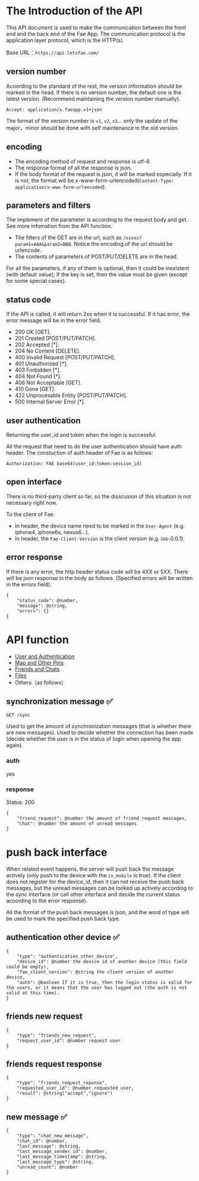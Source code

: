 # The Introduction of the API

This API document is used to make the communication between the front end and the back end of the Fae App. The communication protocol is the application layer protocol, which is the HTTP(s).  

Base URL：`https://api.letsfae.com/`

## version number

Acoording to the standard of the rest, the version information should be marked in the head. If there is no version number, the default one is the latest version. (Recommend maintaining the version number manually).

`Accept: application/x.faeapp.v1+json`

The format of the version number is `v1`, `v2`, `v3`... only the update of the major，minor should be done with self maintenance in the old version. 

## encoding

- The encoding method of request and response is utf-8.
- The response format of all the response is json. 
- If the body format of the request is json, it will be marked especially. If it is not, the format will be x-www-form-urlencoded(`Content-Type: application/x-www-form-urlencoded`).

## parameters and filters 

The implement of the parameter is according to the request body and get. See more infomation from the API function. 

- The filters of the GET are in the url, such as `/xxxxx?param1=AAA&param2=BBB`. Notice the encoding of the url should be urlencode. 
- The contents of parameters of POST/PUT/DELETE are in the head. 

For all the parameters, if any of them is optional, then it could be inexistent (with default value); If the key is set, then the value must be given (except for some special cases). 

## status code

If the API is called, it will return 2xx when it is successful. If it has error, the error message will be in the error field. 

- 200 OK [GET].
- 201 Created [POST/PUT/PATCH].
- 202 Accepted [*].
- 204 No Content [DELETE]. 
- 400 Invalid Request [POST/PUT/PATCH]. 
- 401 Unauthorized [*]. 
- 403 Forbidden [*]. 
- 404 Not Found [*]. 
- 406 Not Acceptable [GET]. 
- 410 Gone [GET]. 
- 422 Unprocesable Entity [POST/PUT/PATCH]. 
- 500 Internal Server Error [*]. 

## user authentication 

Returning the user_id and token when the login is successful. 

All the request that need to do the user authentication should have auth header. The constuction of  auth header of Fae is as follows:

`Authorization: FAE base64(user_id:token:session_id)`

## open interface

There is no third-party client so far, so the disscusion of this situation is not necessary right now. 

To the client of Fae: 

- In header, the device name need to be marked in the `User-Agent` (e.g. iphone4, iphone6s, nexus6...).
- In header, the `Fae-Client-Version` is the client version (e.g. ios-0.0.1).

## error response

If there is any error, the http header status code will be 4XX or 5XX. There will be json response in the body as follows. (Specified errors will be written in the errors field). 

    {
        "status_code": @number,
        "message": @string,
        "errors": {}
    }

# API function 

- [User and Authentication](protocol_users.md)
- [Map and Other Pins](protocol_maps.md)
- [Friends and Chats](protocol_chats.md)
- [Files](protocol_files.md)
- Others（as follows）

## synchronization message :white_check_mark:

`GET /sync`

Used to get the amount of synchronization messages (that is whether there are new messages). Used to decide whether the connection has been made (decide whether the user is in the status of login when opening the app again). 

### auth

yes

### response

Status: 200

    {
        "friend_request": @number the amount of friend_request messages,
        "chat": @number the amount of unread messages 
    }

# push back interface 

When related event happens, the server will push back the message actively (only push to the device with the `is_mobile` is true). If the client does not register for the device_id, then it can not receive the push back messages, but the unread messages can be looked up actively according to the sync interface (or call other interface and decide the current status acoording to the error response). 

All the format of the push back messages is json, and the word of type will be used to mark the specified push back type. 

## authentication other device :white_check_mark:

    {
        "type": "authentication_other_device",
        "device_id": @number the device id of another device (this field could be empty),
        "fae_client_version": @string the client version of another device,
        "auth": @boolean If it is true, then the login status is valid for the users, or it means that the user has logged out (the auth is not valid at this time). 
    }

## friends new request

    {
        "type": "friends_new_request",
        "request_user_id": @number request user
    }

## friends request response

    {
        "type": "friends_request_reponse",
        "requested_user_id": @number requested user,
        "result": @string("accept","ignore")
    }

## new message :white_check_mark:

    {
        "type": "chat_new_message",
        "chat_id": @number,
        "last_message": @string,
        "last_message_sender_id": @number,
        "last_message_timestamp": @string,
        "last_message_type": @string,
        "unread_count": @number
    } 
